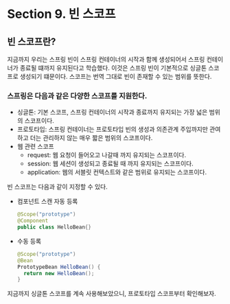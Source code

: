 # Section 9. 빈 스코프

## 빈 스코프란?

지금까지 우리는 스프링 빈이 스프링 컨테이너의 시작과 함께 생성되어서 스프링 컨테이너가 종료될 떄까지 유지된다고 학습했다. 이것은 스프링 빈이 기본적으로 싱글톤 스코프로 생성되기 떄문이다. 스코프는 번역 그대로 빈이 존재할 수 있는 범위를 뜻한다.



### 스프링은 다음과 같은 다양한 스코프를 지원한다.

- 싱글톤: 기본 스코프, 스프링 컨테이너의 시작과 종료까지 유지되는 가장 넓은 범위의 스코프이다.
- 프로토타입: 스프링 컨테이너는 프로토타입 빈의 생성과 의존관계 주입까지만 관여하고 더는 관리하지 않는 매우 짧은 범위의 스코프이다.
- 웹 관련 스코프
  - request: 웹 요청이 들어오고 나갈때 까지 유지되는 스코프이다.
  - session: 웹 세션이 생성되고 종료될 때 까지 유지되는 스코프이다.
  - application: 웹의 서블릿 컨텍스트와 같은 범위로 유지되는 스코프이다.



빈 스코프는 다음과 같이 지정할 수 있다.

- 컴포넌트 스캔 자동 등록

  ``` java
  @Scope("prototype")
  @Component
  public class HelloBean{}
  ```

- 수동 등록

  ``` java
  @Scope("prototype")
  @Bean
  PrototypeBean HelloBean() {
    return new HelloBean();
  }
  ```

지금까지 싱글톤 스코프를 계속 사용해보았으니, 프로토타입 스코프부터 확인해보자.















